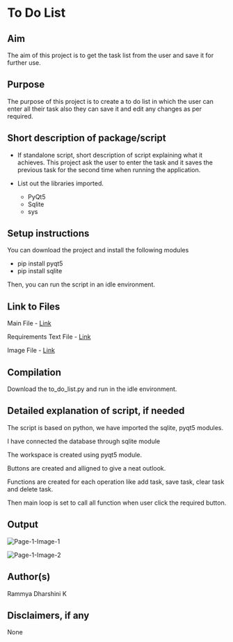 
# To Do List	

## Aim

The aim of this project is to get the task list from the user and save it for further use.  

## Purpose

The purpose of this project is to create a to do list in which the user can enter all their task also they can save it and edit any changes as per required.

## Short description of package/script

- If standalone script, short description of script explaining what it achieves.
  This project ask the user to enter the task and it saves the previous task for the second time when running the application.
  
- List out the libraries imported.
     - PyQt5
     - Sqlite
     - sys

## Setup instructions
 
  You can download the project and install the following modules
  - pip install pyqt5
  - pip install sqlite
  
  Then, you can run the script in an idle environment.


## Link to Files

Main File - [Link](https://github.com/rammya29/Awesome_Python_Scripts/blob/main/GUIScripts/To%20Do%20List/to_do_list.py)

Requirements Text File - [Link](https://github.com/rammya29/Awesome_Python_Scripts/blob/main/GUIScripts/To%20Do%20List/requirements.txt) 

Image File - [Link](https://github.com/rammya29/Awesome_Python_Scripts/tree/main/GUIScripts/To%20Do%20List/Images)

## Compilation

Download the to_do_list.py and run in the idle environment.

## Detailed explanation of script, if needed

  The script is based on python, we have imported the sqlite, pyqt5 modules.
  
  I have connected the database through sqlite module
  
  The workspace is created using pyqt5 module.
  
  Buttons are created and alligned to give a neat outlook.
  
  Functions are created for each operation like add task, save task, clear task and delete task.
  
  Then main loop is set to call all function when user click the required button.
  

## Output

![Page-1-Image-1](https://github.com/rammya29/Awesome_Python_Scripts/blob/main/GUIScripts/To%20Do%20List/Images/Image-1.jpg)



![Page-1-Image-2](https://github.com/rammya29/Awesome_Python_Scripts/blob/main/GUIScripts/To%20Do%20List/Images/Image-2.jpg)



## Author(s)

Rammya Dharshini K

## Disclaimers, if any

None
